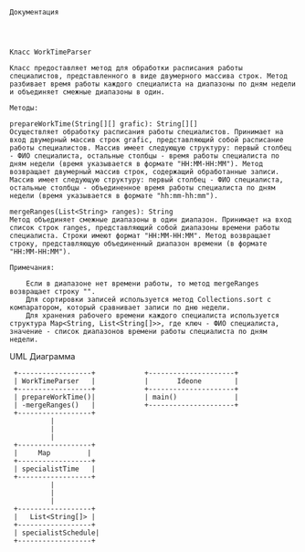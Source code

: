 
	Документация 
  
  
  
  
	Класс WorkTimeParser
	
	Класс предоставляет метод для обработки расписания работы специалистов, представленного в виде двумерного массива строк. Метод разбивает время работы каждого специалиста на диапазоны по дням недели и объединяет смежные диапазоны в один.
	
	Методы:
	
	prepareWorkTime(String[][] grafic): String[][]
	Осуществляет обработку расписания работы специалистов. Принимает на вход двумерный массив строк grafic, представляющий собой расписание работы специалистов. Массив имеет следующую структуру: первый столбец - ФИО специалиста, остальные столбцы - время работы специалиста по дням недели (время указывается в формате "HH:MM-HH:MM"). Метод возвращает двумерный массив строк, содержащий обработанные записи. Массив имеет следующую структуру: первый столбец - ФИО специалиста, остальные столбцы - объединенное время работы специалиста по дням недели (время указывается в формате "hh:mm-hh:mm").
	
	mergeRanges(List<String> ranges): String
	Метод объединяет смежные диапазоны в один диапазон. Принимает на вход список строк ranges, представляющий собой диапазоны времени работы специалиста. Строки имеют формат "HH:MM-HH:MM". Метод возвращает строку, представляющую объединенный диапазон времени (в формате "HH:MM-HH:MM").
	
	Примечания:
	
	    Если в диапазоне нет времени работы, то метод mergeRanges возвращает строку "".
	    Для сортировки записей используется метод Collections.sort с компаратором, который сравнивает записи по дню недели.
	    Для хранения рабочего времени каждого специалиста используется структура Map<String, List<String[]>>, где ключ - ФИО специалиста, значение - список диапазонов времени работы специалиста по дням недели.


UML Диаграмма
					
     +------------------+            +---------------------+
     | WorkTimeParser   |            |       Ideone        |
     +------------------+            +---------------------+
     | prepareWorkTime()|            | main()              |
     | -mergeRanges()   |            +---------------------+
     +------------------+
              |
              |
              |
     +------------------+
     |     Map         |
     +------------------+
     | specialistTime   |
     +------------------+
              |
              |
              |
     +------------------+
     |   List<String[]> |
     +------------------+
     | specialistSchedule|
     +------------------+


